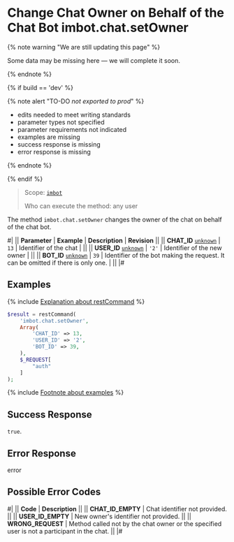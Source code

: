 # Change Chat Owner on Behalf of the Chat Bot imbot.chat.setOwner

{% note warning "We are still updating this page" %}

Some data may be missing here — we will complete it soon.

{% endnote %}

{% if build == 'dev' %}

{% note alert "TO-DO _not exported to prod_" %}

- edits needed to meet writing standards
- parameter types not specified
- parameter requirements not indicated
- examples are missing
- success response is missing
- error response is missing

{% endnote %}

{% endif %}

> Scope: [`imbot`](../../scopes/permissions.md)
>
> Who can execute the method: any user

The method `imbot.chat.setOwner` changes the owner of the chat on behalf of the chat bot.

#|
|| **Parameter** | **Example** | **Description** | **Revision** ||
|| **CHAT_ID**
[`unknown`](../../data-types.md) | `13` | Identifier of the chat | ||
|| **USER_ID**
[`unknown`](../../data-types.md) | `'2'` | Identifier of the new owner | ||
|| **BOT_ID**
[`unknown`](../../data-types.md) | `39` | Identifier of the bot making the request. It can be omitted if there is only one. | ||
|#

## Examples

{% include [Explanation about restCommand](../_includes/rest-command.md) %}

```php
$result = restCommand(
    'imbot.chat.setOwner',
    Array(
        'CHAT_ID' => 13,
        'USER_ID' => '2',
        'BOT_ID' => 39,
    ),
    $_REQUEST[
        "auth"
    ]
);
```

{% include [Footnote about examples](../../../_includes/examples.md) %}

## Success Response

`true`.

## Error Response

error

## Possible Error Codes

#|
|| **Code** | **Description** ||
|| **CHAT_ID_EMPTY** | Chat identifier not provided. ||
|| **USER_ID_EMPTY** | New owner's identifier not provided. ||
|| **WRONG_REQUEST** | Method called not by the chat owner or the specified user is not a participant in the chat. ||
|#
